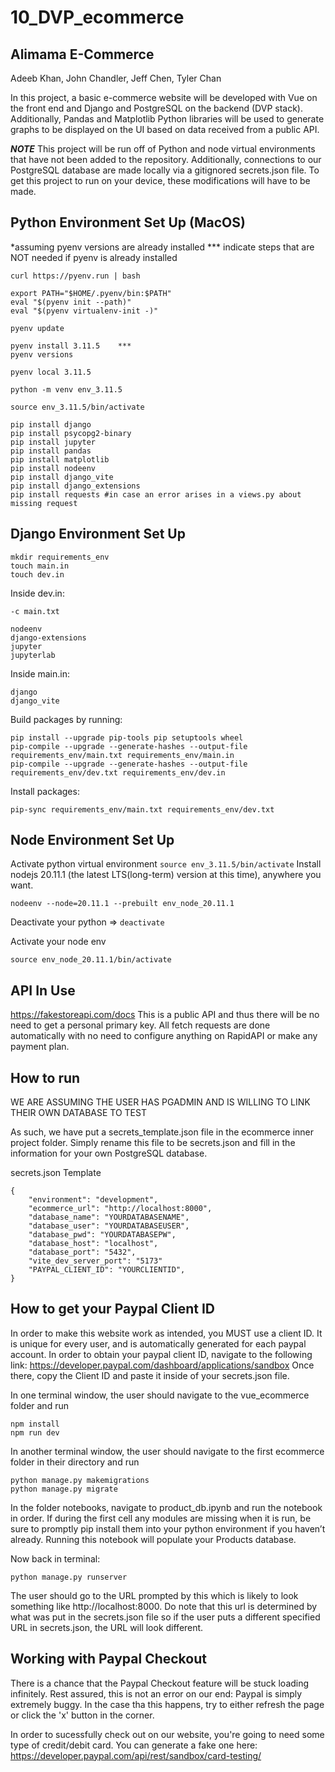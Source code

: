 # 10_DVP_ecommerce

## Alimama E-Commerce 
Adeeb Khan, John Chandler, Jeff Chen, Tyler Chan 

In this project, a basic e-commerce website will be developed with Vue on the front end and Django and PostgreSQL on the backend (DVP stack). Additionally, Pandas and Matplotlib Python libraries will be used to generate graphs to be displayed on the UI based on data received from a public API.  

***NOTE***
This project will be run off of Python and node virtual environments that have not been added to the repository. Additionally, connections to our PostgreSQL database are made locally via a gitignored secrets.json file. To get this project to run on your device, these modifications will have to be made. 

## Python Environment Set Up (MacOS)

*assuming pyenv versions are already installed 
*** indicate steps that are NOT needed if pyenv is already installed

```
curl https://pyenv.run | bash

export PATH="$HOME/.pyenv/bin:$PATH"
eval "$(pyenv init --path)"
eval "$(pyenv virtualenv-init -)"

pyenv update

pyenv install 3.11.5    ***
pyenv versions

pyenv local 3.11.5

python -m venv env_3.11.5

source env_3.11.5/bin/activate

pip install django
pip install psycopg2-binary
pip install jupyter 
pip install pandas
pip install matplotlib
pip install nodeenv
pip install django_vite
pip install django_extensions
pip install requests #in case an error arises in a views.py about missing request
```

## **Django Environment Set Up**
```
mkdir requirements_env
touch main.in
touch dev.in
```
Inside dev.in: 
```
-c main.txt

nodeenv
django-extensions
jupyter
jupyterlab
```
Inside main.in:
```
django
django_vite
```
Build packages by running:
```
pip install --upgrade pip-tools pip setuptools wheel
pip-compile --upgrade --generate-hashes --output-file requirements_env/main.txt requirements_env/main.in
pip-compile --upgrade --generate-hashes --output-file requirements_env/dev.txt requirements_env/dev.in 
```
Install packages:

`pip-sync requirements_env/main.txt requirements_env/dev.txt`

## Node Environment Set Up

Activate python virtual environment
`source env_3.11.5/bin/activate`
Install nodejs 20.11.1 (the latest LTS(long-term) version at this time), anywhere you want.

`nodeenv --node=20.11.1 --prebuilt env_node_20.11.1`

Deactivate your python => `deactivate`

Activate your node env

`source env_node_20.11.1/bin/activate`

## API In Use
https://fakestoreapi.com/docs 
This is a public API and thus there will be no need to get a personal primary key. All fetch requests are done automatically with no need to configure anything on RapidAPI or make any payment plan.

## How to run
WE ARE ASSUMING THE USER HAS PGADMIN AND IS WILLING TO LINK THEIR OWN DATABASE TO TEST

As such, we have put a secrets_template.json file in the ecommerce inner project folder. Simply rename this file to be secrets.json and fill in the information for your own PostgreSQL database.

secrets.json Template
```
{
    "environment": "development", 
    "ecommerce_url": "http://localhost:8000", 
    "database_name": "YOURDATABASENAME", 
    "database_user": "YOURDATABASEUSER",
    "database_pwd": "YOURDATABASEPW", 
    "database_host": "localhost", 
    "database_port": "5432",
    "vite_dev_server_port": "5173"
    "PAYPAL_CLIENT_ID": "YOURCLIENTID",
}
```
## How to get your Paypal Client ID
In order to make this website work as intended, you MUST use a client ID. It is unique for every user, and is automatically generated for each paypal account.
In order to obtain your paypal client ID, navigate to the following link: https://developer.paypal.com/dashboard/applications/sandbox Once there, copy the Client ID and paste it inside of your secrets.json file. 

In one terminal window, the user should navigate to the vue_ecommerce folder and run
```
npm install
npm run dev
```


In another terminal window, the user should navigate to the first ecommerce folder in their directory and run 
```
python manage.py makemigrations
python manage.py migrate
```

In the folder notebooks, navigate to product_db.ipynb and run the notebook in order. If during the first cell any modules are missing when it is run, be sure to promptly pip install them into your python environment if you haven’t already. Running this notebook will populate your Products database. 

Now back in terminal:
```
python manage.py runserver
```


The user should go to the URL prompted by this which is likely to look something like http://localhost:8000. Do note that this url is determined by what was put in the secrets.json file so if the user puts a different specified URL in secrets.json, the URL will look different. 

## Working with Paypal Checkout

 There is a chance that the Paypal Checkout feature will be stuck loading infinitely. Rest assured, this is not an error on our end: Paypal is simply extremely buggy. In the case tha this happens, try to either refresh the page or click the 'x' button in the corner.

 In order to sucessfully check out on our website, you're going to need some type of credit/debit card. You can generate a fake one here: https://developer.paypal.com/api/rest/sandbox/card-testing/



